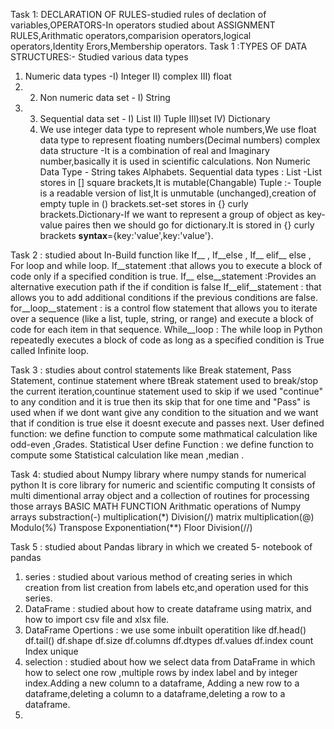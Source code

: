 Task 1: DECLARATION OF RULES-studied rules of declation of variables,OPERATORS-In operators studied about ASSIGNMENT RULES,Arithmatic operators,comparision operators,logical operators,Identity Erors,Membership operators.
Task 1 :TYPES OF DATA STRUCTURES:- Studied various data types 
 1. Numeric data types -I) Integer  II) complex  III)  float
 2.   2. Non numeric data set  - I) String
 3. 3. Sequential data set   -  I) List  II)  Tuple   III)set  IV) Dictionary
    4. We use integer data type to represent whole numbers,We use float data type to represent floating numbers(Decimal numbers)        complex data structure -It is a combination of real and Imaginary number,basically it is used in scientific calculations.        Non Numeric Data Type - String takes Alphabets. Sequential  data types : List -List stores in [] square brackets,It is mutable(Changable)  Tuple :- Touple is a readable version of list,It is unmutable (unchanged),creation of empty tuple in () brackets.set-set stores in {} curly brackets.Dictionary-If we want to represent a group of object as key-value paires then we should go for dictionary.It is stored in {} curly brackets **syntax**={key:'value',key:'value'}.
    
Task 2 : studied about In-Build function like If__ , If__else , If__ elif__ else , For loop and while loop.
If__statement  :that allows you to execute a block of code only if a specified condition is true. 
If__ else__statement :Provides an alternative execution path if the if condition is false
If__elif__statement  : that allows you to add additional conditions if the previous conditions are false.
for__loop__statement  : is a control flow statement that allows you to iterate over a sequence (like a list, tuple, string, or range) and execute a block of code for each item in that sequence.
While__loop : The while loop in Python repeatedly executes a block of code as long as a specified condition is True called Infinite loop.

Task 3 : studies about control statements like Break statement, Pass Statement, continue statement where tBreak statement used to break/stop the current iteration,countinue statement used to skip if we used "continue" to any condition and it is true then its skip that for one time and "Pass" is used when if we dont want give any condition to the situation and we want that if condition is true else it doesnt execute and passes next.
User defined function: we define function to compute some mathmatical calculation like odd-even ,Grades.
Statistical User define Function : we define function to compute some Statistical  calculation  like mean ,median .

Task 4: studied about Numpy library where 
 numpy stands for numerical python
 It is core library for numeric and scientific computing
 It consists of multi dimentional array object and a collection of routines for processing those arrays
 BASIC MATH FUNCTION
Arithmatic operations of Numpy arrays
substraction(-)
multiplication(*)
Division(/)
 matrix multiplication(@)
 Modulo(%)
 Transpose
Exponentiation(**)
 Floor Division(//)

 Task 5 : studied about Pandas library in which we created 5- notebook of pandas
1) series : studied  about various method of creating series in which creation from list creation from labels etc,and operation used for this series.
2) DataFrame : studied about how to create dataframe using matrix, and how to import csv file and xlsx file.
3) DataFrame Opertions :  we use some inbuilt operatition like 
df.head()
df.tail()
 df.shape
df.size
 df.columns
 df.dtypes
df.values
 df.index
 count
Index
unique
4) selection : studied about how we select data from DataFrame in which how to select one row ,multiple rows by index label and by integer index.Adding a new column to a dataframe, Adding a new row to a dataframe,deleting a  column to a dataframe,deleting a row to a dataframe.
5) 
